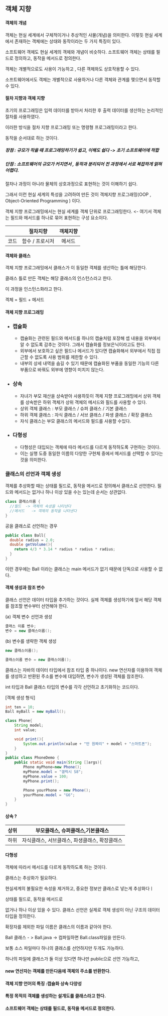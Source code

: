 ## 객체 지향 



#### 객체의 개념 

객체는 현실 세계에서 구체적이거나 추상적인 사물(개념)을 의미한다. 이렇듯 현실 세계에서 존재하는 객체에는 상태와 동작이라는 두 가지 특징이 있다.

소프트웨어 객체도 현실 세계의 객체와 개념이 비슷하다. 소프트웨어 객체는 상태를 필드로 정의하고, 동작을 메서드로 정의한다.

객체는 개별적으로도 사용이 가능하고 , 다른 객체와도 상호작용할 수 있다.

소프트웨어에서도 객체는 개별적으로 사용하거나 다른 객체와 관계를 맺으면서 동작할 수 있다.



#### 절차 지향과 객체 지향 



초기의 프로그래밍은 입력 데이터를 받아서 처리한 후 출력 데이터를 생산하는 논리적인 절차를 사용하였다.

이러한 방식을 절차 지향 프로그래밍 또는 명령형 프로그래밍이라고 한다.

동작을 순서대로 하는 것이다.

##### 장점 : 규모가 작을 때 프로그래밍하기가 쉽고, 이해도 쉽다  -> 초기 소프트웨어에 적합

##### 단점 : 소프트웨어의 규모가 커지면서 , 동작과 분리되어 전 과정에서 서로 복잡하게 얽혀 어렵다. 



절차나 과정이 아니라 물체의 상호과정으로 표현하는 것이 이해하기 쉽다.

그래서 이런 현실 세계의 특성을 고려하여 만든 것이 객체지향 프로그래밍(OOP , Object-Oriented Programming ) 이다.

객체 지향 프로그래밍에서는 현실 세계를 객체 단위로 프로그래밍한다. <- 여기서 객체는 필드와 메서드를 하나로 묶어 표현하는 구성 요소이다.





|      |    절차지향     | 객체지향 |
| :--: | :-------------: | :------: |
| 코드 | 함수 / 프로시저 |  메서드  |



#### 객체와 클래스 

객체 지향 프로그래밍에서 클래스가 이 동일한 객체를 생산하는 틀에 해당한다.

클래스 틀로 만든 객체는 해당 클래스의 인스턴스라고 한다. 

이 과정을 인스턴스화라고 한다.



겍체 = 필드 + 메서드 





#### 객체 지향 프로그래밍 



+ ### 캡슐화

  + 캡슐화는 관련된 필드와 메서드를 하나의 캡슐처럼 포장해 셉 내용을 외부에서 알 수 없도록 감추는 것이다. 그래서 캡슐화를 정보은닉이라고도 한다.
  + 외부에서 보호하고 싶은 필드나 메서드가 있다면 캡슐화해서 외부에서 직접 접근할 수 없도록 사용 범위를 제한할 수 있다.
  + 내부의 상세 내역을 숨길 수 있기 때문에 캡슐화된 부품을 동일한 기능의 다른 부품으로 바꿔도 외부에 영향이 미치지 않는다.

+ ### 상속

  + 자녀가 부모 재산을 상속받아 사용하듯이 객체 지향 프로그래밍에서 상위 객체를 상속받은 하위 객체가 상위 객체의 메서드와 필드를 사용할 수 있다.
  + 상위 객체 클래스 : 부모 클래스 / 슈퍼 클래스 / 기본 클래스
  + 하위 객체 클래스 : 자식 클래스 / 서브 클래스 / 파생 클래스 / 확장 클래스 
  + 자식 클래스는 부모 클래스의 메서드와 필드를 사용할 수있다.

+ ### 다형성

  + 다형성은 대입되는 객체에 따라 메서드를 다르게 동작하도록 구현하는 것이다.
  + 이는 실행 도중 동일한 이름의 다양한 구현체 중에서 메서드를 선택할 수 있다는 것을 의미한다.



### 클래스의 선언과 객체 생성

객체를 추상화할 때는 상태를 필드로, 동작을 메서드로 정의해서 클래스로 선언한다. 필드와 메서드는 없거나 하나 이상 있을 수는 있는데 순서는 상관없다.

```java
class 클래스이름 {
  //필드  -> 객체의 속성을 나타낸다
  //메서드   -> 객체의 동작을 나타낸다
}
```



공을 클래스로 선언하는 경우 

```java
public class Ball{
  double radius = 2.0;
  double getVolume(){
    return 4/3 * 3.14 * radius * radius * radius;
  }
}
```

이런 경우에는 Ball 이라는 클래스는 main 메서드가 없기 때문에 단독으로 사용할 수 없다.



#### 객체 생성과 참조 변수 

클래스 선언은 데이터 타입을 추가하는 것이다. 실제 객체를 생성하기에 앞서 해당 객체를 참조할 변수부터 선언해야 한다.

(a) 객체 변수 선언과 생성

```java
클래스 이름 변수;
변수 = new 클래스이름();
```



(b) 변수를 생략한 객체 생성 

```java
new 클래스이름();
```



```java
클래스이름 변수 = new 클래스이름();
```

클래스는 자바의 데이터 타입에서 참조 타입 중 하나이다. new 연산자를 이용하여 객체를 생성하고 반환된 주소를 변수에 대입하면, 변수가 생성된 객체를 참조한다.

int 타입과 Ball 클래스 타입의 변수를 각각 선언하고 초기화하는 코드이다.

[객체 생성 형식]

```java
int ten = 10;
Ball myBall = new myBall();
```



```java
class Phone{
    String model;
    int value;

    void print(){
        System.out.println(value + "만 원짜리" + model + "스마트폰");
    }
}
public class PhoneDemo {
    public static void main(String []args){
        Phone myPhone=new Phone();
        myPhone.model = "갤럭시 S8";
        myPhone.value = 100;
        myPhone.print();

        Phone yourPhone = new Phone();
        yourPhone.model = "G6";
    }
}
```



#### 상속 ?

| 상위 | 부모클래스, 슈퍼클래스,기본클래스              |
| ---- | ---------------------------------------------- |
| 하위 | 자식클래스, 서브클래스, 파생클래스, 확장클래스 |



#### 다형성 

객체에 따라서 메서드를 다르게 동작하도록 하는 것이다.

클래스는 추상화가 필요하다.

현실세계의 불필요한 속성을 제거하고, 중요한 정보만 클래스로 넣는게 추상화다ㅣ



상태를 필드로, 동작을 메서드로 

없거나 하나 이상 있을 수 있다. 클래스 선언은 실제로 객체 생성이 아닌 구조의 데이터 타입을 정의한다.



확장자를 제외한 파일 이름은 클래스의 이름과 같아야 한다.

Ball 클래스 - > Ball.java -> 컴파일하면 Ball.class파일을 만든다.

보통 소스 파일마다 하나의 클래스를 선언하지만 두개도 가능하다.

하나의 파일에 클래스가 둘 이상 있다면 하나만 public으로 선언 가능하고, 





#### new 연산자는 객체를 만든다음에 객체의 주소를 반환한다.

#### 객체 지향 언어의 특징 :캡슐화 상속 다양성

#### 특정 목적의 객체를 생성하는 설걔도를 클래스라고 한다.

#### 소프트웨어 객체는 상태를 필드로, 동작을 메서드로 정의한다.

